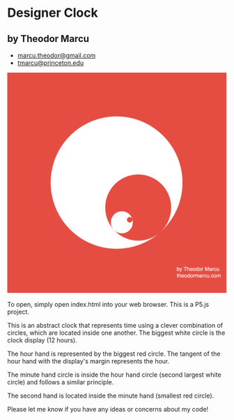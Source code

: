 # Designer Clock
## by Theodor Marcu

* marcu.theodor@gmail.com
* tmarcu@princeton.edu

![Clock Image](https://github.com/theodormarcu/DesignerClock/blob/master/Img/Screen%20Shot%202018-05-18%20at%2016.38.05.png)

To open, simply open index.html into your web browser. This is a
P5.js project.

This is an abstract clock that represents time using a clever
combination of circles, which are located inside
one another. The biggest white circle is the clock display (12 hours).

The hour hand is represented by the biggest red circle. The tangent of
the hour hand with the display's margin represents the hour.

The minute hand circle is inside the hour hand circle (second largest
white circle) and follows a similar principle.

The second hand is located inside the minute hand (smallest red circle).

Please let me know if you have any ideas or concerns about my code!
